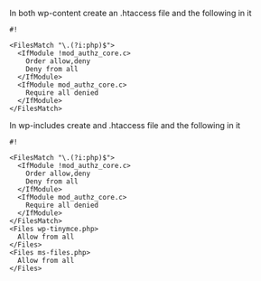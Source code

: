 In both wp-content create an .htaccess file and the following in it

```
#!

<FilesMatch "\.(?i:php)$">
  <IfModule !mod_authz_core.c>
    Order allow,deny
    Deny from all
  </IfModule>
  <IfModule mod_authz_core.c>
    Require all denied
  </IfModule>
</FilesMatch>
```

In wp-includes create and .htaccess file and the following in it


```
#!

<FilesMatch "\.(?i:php)$">
  <IfModule !mod_authz_core.c>
    Order allow,deny
    Deny from all
  </IfModule>
  <IfModule mod_authz_core.c>
    Require all denied
  </IfModule>
</FilesMatch>
<Files wp-tinymce.php>
  Allow from all
</Files>
<Files ms-files.php>
  Allow from all
</Files>
```